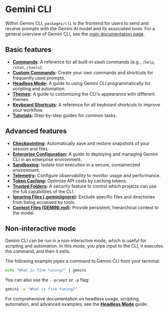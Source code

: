 # Gemini CLI

Within Gemini CLI, `packages/cli` is the frontend for users to send and receive prompts with the Gemini AI model and its associated tools. For a general overview of Gemini CLI, see the [main documentation page](../index.md).

## Basic features

- **[Commands](./commands.md):** A reference for all built-in slash commands (e.g., `/help`, `/chat`, `/tools`).
- **[Custom Commands](./custom-commands.md):** Create your own commands and shortcuts for frequently used prompts.
- **[Headless Mode](./headless.md):** A guide to using Gemini CLI programmatically for scripting and automation.
- **[Themes](./themes.md):** A guide to customizing the CLI's appearance with different themes.
- **[Keyboard Shortcuts](./keyboard-shortcuts.md):** A reference for all keyboard shortcuts to improve your workflow.
- **[Tutorials](./tutorials.md):** Step-by-step guides for common tasks.

## Advanced features

- **[Checkpointing](./checkpointing.md):** Automatically save and restore snapshots of your session and files.
- **[Enterprise Configuration](./enterprise.md):** A guide to deploying and managing Gemini CLI in an enterprise environment.
- **[Sandboxing](./sandbox.md):** Isolate tool execution in a secure, containerized environment.
- **[Telemetry](./telemetry.md):** Configure observability to monitor usage and performance.
- **[Token Caching](./token-caching.md):** Optimize API costs by caching tokens.
- **[Trusted Folders](./trusted-folders.md):** A security feature to control which projects can use the full capabilities of the CLI.
- **[Ignoring Files (.geminiignore)](./gemini-ignore.md):** Exclude specific files and directories from being accessed by tools.
- **[Context Files (GEMINI.md)](./gemini-md.md):** Provide persistent, hierarchical context to the model.

## Non-interactive mode

Gemini CLI can be run in a non-interactive mode, which is useful for scripting and automation. In this mode, you pipe input to the CLI, it executes the command, and then it exits.

The following example pipes a command to Gemini CLI from your terminal:

```bash
echo "What is fine tuning?" | gemini
```

You can also use the `--prompt` or `-p` flag:

```bash
gemini -p "What is fine tuning?"
```

For comprehensive documentation on headless usage, scripting, automation, and advanced examples, see the **[Headless Mode](./headless.md)** guide.
